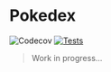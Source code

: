 # Pokedex

![Codecov](https://img.shields.io/codecov/c/gh/jackmiller2708/playground?token=E924DW7VTG&label=Test%20Coverage) [![Tests](https://github.com/jackmiller2708/playground/actions/workflows/tests.action.yml/badge.svg)](https://github.com/jackmiller2708/playground/actions/workflows/tests.action.yml)

> Work in progress...